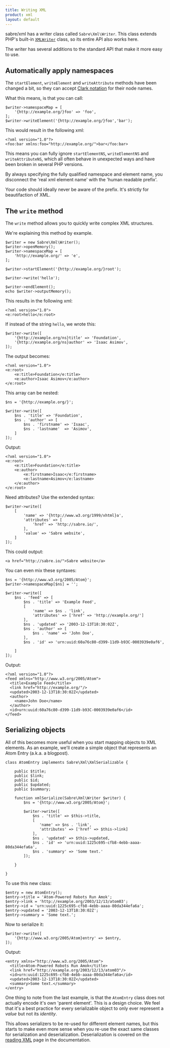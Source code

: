 ```yaml
---
title: Writing XML
product: xml
layout: default
---
```


sabre/xml has a writer class called `Sabre\Xml\Writer`. This class extends
PHP's built-in [`XMLWriter`][1] class, so its entire API also works here.

The writer has several additions to the standard API that make it more easy
to use.


Automatically apply namespaces
------------------------------

The `startElement`, `writeElement` and `writeAttribute` methods have been
changed a bit, so they can accept [Clark notation][2] for their node names.

What this means, is that you can call:

    $writer->namespaceMap = [
        '{http://example.org/}foo' => 'foo',
    ];
    $writer->writeElement('{http://example.org/}foo','bar');

This would result in the following xml:

    <?xml version="1.0"?>
    <foo:bar xmlns:foo="http://example.org/">bar</foo:bar>

This means you can fully ignore `startElementNS`, `writeElementNS` and
`writeAttributeNS`, which all often behave in unexpected ways and have
been broken in several PHP versions.

By always specifying the fully qualified namespace and element name, you
disconnect the 'real xml element name' with the 'human readable prefix'.

Your code should ideally never be aware of the prefix. It's strictly for
beautifaction of XML.


The `write` method
------------------

The `write` method allows you to quickly write complex XML structures.

We're explaining this method by example.

    $writer = new Sabre\Xml\Writer();
    $writer->openMemory();
    $writer->namespaceMap = [
        'http://example.org/' => 'e',
    ];

    $writer->startElement('{http://example.org/}root');

    $writer->write('hello');

    $writer->endElement();
    echo $writer->outputMemory();

This results in the following xml:

    <?xml version="1.0">
    <e:root>hello</e:root>

If instead of the string `hello`, we wrote this:

    $writer->write([
        '{http://example.org/ns}title' => 'Foundation',
        '{http://example.org/ns}author' => 'Isaac Asimov',
    ]);

The output becomes:

    <?xml version="1.0">
    <e:root>
        <e:title>Foundation</e:title>
        <e:author>Isaac Asimov</e:author>
    </e:root>

This array can be nested:

    $ns = '{http://example.org/}';

    $writer->write([
        $ns . 'title' => 'Foundation',
        $ns . 'author' => [
            $ns . 'firstname' => 'Isaac',
            $ns . 'lastname'  => 'Asimov',
        ]
    ]);

Output:

    <?xml version="1.0">
    <e:root>
        <e:title>Foundation</e:title>
        <e:author>
            <e:firstname>Isaac</e:firstname>
            <e:lastname>Asimov</e:lastname>
        </e:author>
    </e:root>

Need attributes? Use the extended syntax:

    $writer->write([
        [
            'name' => '{http://www.w3.org/1999/xhtml}a',
            'attributes' => [
                'href' => 'http://sabre.io/',
            ],
            'value' => 'Sabre website',
        ]
    ]);

This could output:

    <a href="http://sabre.io/">Sabre website</a>

You can even mix these syntaxes:

    $ns = '{http://www.w3.org/2005/Atom}';
    $writer->namespaceMap[$ns] = '';

    $writer->write([
        $ns . 'feed' => [
            $ns . 'title' => 'Example Feed',
            [
                'name' => $ns . 'link',
                'attributes' => ['href' => 'http://example.org/']
            ],
            $ns . 'updated' => '2003-12-13T18:30:02Z',
            $ns . 'author' => [
                $ns . 'name' => 'John Doe',
            ],
            $ns . 'id' => 'urn:uuid:60a76c80-d399-11d9-b93C-0003939e0af6',

        ]
    ]);

Output:

    <?xml version="1.0"?>
    <feed xmlns="http://www.w3.org/2005/Atom">
      <title>Example Feed</title>
      <link href="http://example.org/"/>
      <updated>2003-12-13T18:30:02Z</updated>
      <author>
        <name>John Doe</name>
      </author>
      <id>urn:uuid:60a76c80-d399-11d9-b93C-0003939e0af6</id>
    </feed>


Serializing objects
-------------------

All of this becomes more useful when you start mapping objects to XML elements. As an example, we'll create a simple object that represents an Atom Entry (a.k.a. a blogpost).

    class AtomEntry implements Sabre\Xml\XmlSerializable {

        public $title;
        public $link;
        public $id;
        public $updated;
        public $summary;

        function xmlSerialize(Sabre\Xml\Writer $writer) {
            $ns = '{http://www.w3.org/2005/Atom}';

            $writer->write([
                $ns . 'title' => $this->title,
                [
                   'name' => $ns . 'link',
                   'attributes' => ['href' => $this->link]
                ],
                $ns . 'updated' => $this->updated,
                $ns . 'id' => 'urn:uuid:1225c695-cfb8-4ebb-aaaa-80da344efa6a',
                $ns . 'summary' => 'Some text.'
            ]);

        }

    }

To use this new class:

    $entry = new AtomEntry();
    $entry->title = 'Atom-Powered Robots Run Amok';
    $entry->link = 'http://example.org/2003/12/13/atom03';
    $entry->id = 'urn:uuid:1225c695-cfb8-4ebb-aaaa-80da344efa6a';
    $entry->updated = '2003-12-13T18:30:02Z';
    $entry->summary = 'Some text.';

Now to serialize it:

    $writer->write([
    	'{http://www.w3.org/2005/Atom}entry' => $entry,
    ]);

Output:

    <entry xmlns="http://www.w3.org/2005/Atom">
      <title>Atom-Powered Robots Run Amok</title>
      <link href="http://example.org/2003/12/13/atom03"/>
      <id>urn:uuid:1225c695-cfb8-4ebb-aaaa-80da344efa6a</id>
      <updated>2003-12-13T18:30:02Z</updated>
      <summary>Some text.</summary>
    </entry>

One thing to note from the last example, is that the `AtomEntry` class does not actually encode it's own 'parent element'. This is a design choice. We feel that it's a best practice for every serializable object to only ever represent a _value_ but not its _identity_.

This allows serializers to be re-used for different element names, but this starts to make even more sense when you re-use the exact same classes for serialization and deserialization. Deserialization is covered on the [reading XML][4] page in the documentation.


[1]: http://php.net/manual/en/book.xmlwriter.php
[2]: /xml/clark-notation/
[3]: https://tools.ietf.org/html/rfc4287
[4]: /xml/reading/
